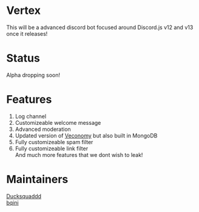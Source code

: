 # Vertex
This will be a advanced discord bot focused around Discord.js v12 and v13 once it releases!

# Status
Alpha dropping soon!

# Features
1. Log channel
2. Customizeable welcome message
3. Advanced moderation
4. Updated version of [Veconomy](https://github.com/Vedux-Development/Discord-Economy-Bot) but also built in MongoDB
5. Fully customizeable spam filter
6. Fully customizeable link filter <br>
And much more features that we dont wish to leak!

# Maintainers 
[Ducksquaddd](https://github.com/Ducksquaddd)<br>
[bqini](https://github.com/bqini)
